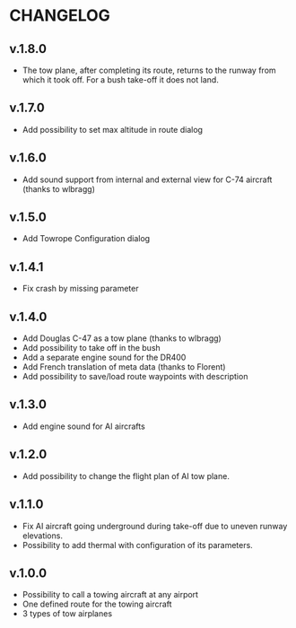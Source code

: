 # CHANGELOG

## v.1.8.0

- The tow plane, after completing its route, returns to the runway from which it took off. For a bush take-off it does not land.

## v.1.7.0

- Add possibility to set max altitude in route dialog

## v.1.6.0

- Add sound support from internal and external view for C-74 aircraft (thanks to wlbragg)

## v.1.5.0

- Add Towrope Configuration dialog

## v.1.4.1

- Fix crash by missing parameter

## v.1.4.0

- Add Douglas C-47 as a tow plane (thanks to wlbragg)
- Add possibility to take off in the bush
- Add a separate engine sound for the DR400
- Add French translation of meta data (thanks to Florent)
- Add possibility to save/load route waypoints with description

## v.1.3.0

- Add engine sound for AI aircrafts

## v.1.2.0

- Add possibility to change the flight plan of AI tow plane.

## v.1.1.0

- Fix AI aircraft going underground during take-off due to uneven runway elevations.
- Possibility to add thermal with configuration of its parameters.

## v.1.0.0

- Possibility to call a towing aircraft at any airport
- One defined route for the towing aircraft
- 3 types of tow airplanes
